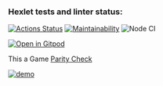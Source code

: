 ### Hexlet tests and linter status:

[![Actions Status](https://github.com/AllAGuskova/frontend-project-lvl1/workflows/hexlet-check/badge.svg)](https://github.com/AllAGuskova/frontend-project-lvl1/actions)
[![Maintainability](https://api.codeclimate.com/v1/badges/a77b22b763b9e0648e92/maintainability)](https://codeclimate.com/github/AllAGuskova/frontend-project-lvl1/maintainability)
![Node CI](https://github.com/AllAGuskova/frontend-project-lvl1/actions/workflows/github-actions-demo.yml/badge.svg)


[![Open in Gitpod](https://gitpod.io/button/open-in-gitpod.svg)](https://gitpod.io/#<your-project-url>)


This a Game  [Parity Check](https://asciinema.org/a/qFjk0KgqJBoU2prScxn2B4QzB)

[![demo](https://asciinema.org/a/qFjk0KgqJBoU2prScxn2B4QzB.svg)](https://asciinema.org/a/qFjk0KgqJBoU2prScxn2B4QzB?autoplay=1) 
